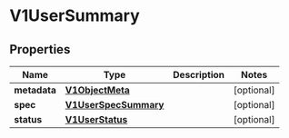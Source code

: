 # V1UserSummary

## Properties
Name | Type | Description | Notes
------------ | ------------- | ------------- | -------------
**metadata** | [**V1ObjectMeta**](V1ObjectMeta.md) |  |  [optional]
**spec** | [**V1UserSpecSummary**](V1UserSpecSummary.md) |  |  [optional]
**status** | [**V1UserStatus**](V1UserStatus.md) |  |  [optional]
